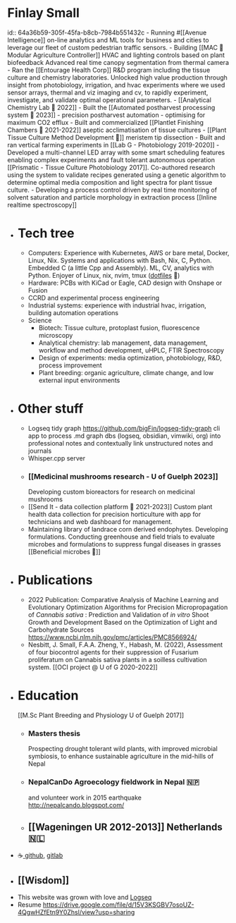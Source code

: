 # Finlay Small
id:: 64a36b59-305f-45fa-b8cb-7984b551432c
	- Running #[[Avenue Intelligence]] on-line analytics and ML tools for business and cities to leverage our fleet of custom pedestrian traffic sensors.
	- Building [[MAC 🌱 Modular Agriculture Controller]]
	  HVAC and lighting controls based on plant biofeedback
	  Advanced real time canopy segmentation from thermal camera
	- Ran the [[Entourage Health Corp]] R&D program including the tissue culture and chemistry laboratories. Unlocked high value production through insight from photobiology, irrigation, and hvac experiments where we used sensor arrays, thermal and viz imaging and cv, to rapidly experiment, investigate, and validate optimal operational parameters.
		- [[Analytical Chemistry Lab 🧪 2022]]
		- Built the [[Automated postharvest processing system 🍃 2023]] - precision postharvest automation - optimising for maximum CO2 efflux
		- Built and commercialized [[Plantlet Finishing Chambers 🌿 2021-2022]] aseptic acclimatisation of tissue cultures
		- [[Plant Tissue Culture Method Development 🌱]] meristem tip dissection
		- Built and ran vertical farming experiments in [[Lab G - Photobiology 2019-2020]]
	- Developed a multi-channel LED array with some smart scheduling features enabling complex experiments and fault tolerant autonomous operation [[Prismatic - Tissue Culture Photobiology 2017]]. Co-authored research using the system to validate recipes generated using a genetic algorithm to determine optimal media composition and light spectra for plant tissue culture.
	- Developing a process control driven by real time monitoring of solvent saturation and particle morphology in extraction process [[Inline realtime spectroscopy]]
- # Tech tree
	- Computers: Experience with Kubernetes, AWS or bare metal, Docker, Linux, Nix. Systems and applications with Bash, Nix, C, Python. Embedded C (a little Cpp and Assembly). ML, CV, analytics with Python. Enjoyer of Linux, nix, nvim, tmux ([dotfiles](https://github.com/bigFin/dotfiles/tree/sway) 🐧)
	- Hardware: PCBs with KiCad or Eagle, CAD design with Onshape or Fusion
	- CCRD and experimental process engineering
	- Industrial systems: experience with industrial hvac, irrigation, building automation operations
	- Science
		- Biotech: Tissue culture, protoplast fusion, fluorescence microscopy
		- Analytical chemistry: lab management, data management, workflow and method development, uHPLC, FTIR Spectroscopy
		- Design of experiments: media optimization, photobiology, R&D, process improvement
		- Plant breeding: organic agriculture, climate change, and low external input environments
- # Other stuff
	- Logseq tidy graph https://github.com/bigFin/logseq-tidy-graph
	  cli app to process .md graph dbs (logseq, obsidian, vimwiki, org) into professional notes and contextually link unstructured notes and journals
	- Whisper.cpp server
	- ### [[Medicinal mushrooms research - U of Guelph 2023]]
	  Developing custom bioreactors for research on medicinal mushrooms
	- [[Send It - data collection platform 🔢 2021-2023]]
	  Custom plant health data collection for precision horticulture with app for technicians and web dashboard for management.
	- Maintaining library of landrace corn derived endophytes. Developing formulations. Conducting greenhouse and field trials to evaluate microbes and formulations to suppress fungal diseases in grasses [[Beneficial microbes 🦠]]
- # Publications
	- 2022 Publication: Comparative Analysis of Machine Learning and Evolutionary Optimization Algorithms for Precision Micropropagation of *Cannabis sativa* : Prediction and Validation of *in vitro* Shoot Growth and Development Based on the Optimization of Light and Carbohydrate Sources
	  https://www.ncbi.nlm.nih.gov/pmc/articles/PMC8566924/
	- Nesbitt, J. Small, F.A.A. Zheng, Y., Habash, M. (2022), Assessment of four biocontrol agents for their suppression of Fusarium proliferatum on Cannabis sativa plants in a soilless cultivation system. [[OCI project @ U of G 2020-2022]]
- # Education
  [[M.Sc Plant Breeding and Physiology U of Guelph 2017]]
	- ### Masters thesis 
	  Prospecting drought tolerant wild plants, with improved microbial symbiosis, to enhance sustainable agriculture in the mid-hills of Nepal
	- ### NepalCanDo Agroecology fieldwork in Nepal 🇳🇵
	  and volunteer work in 2015 earthquake
	  http://nepalcando.blogspot.com/
	- ## [[Wageningen UR 2012-2013]] Netherlands 🇳🇱
- ☕[ github](https://github.com/bigFin), [gitlab](https://gitlab.com/bigFinSmall)
- ## [[Wisdom]]
- This website was grown with love and [Logseq](https://logseq.com/)
- Resume https://drive.google.com/file/d/15V3KSGBV7osoUZ-4QgwHZfEtn9Y0Zhsl/view?usp=sharing